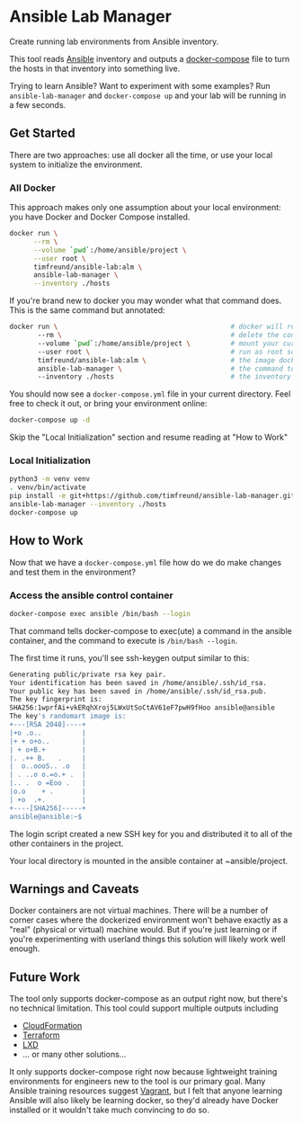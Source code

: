 # Ansible Lab Manager

Create running lab environments from Ansible inventory.

This tool reads [Ansible](https://www.ansible.com/) inventory and
outputs a [docker-compose](https://docs.docker.com/compose/) file to
turn the hosts in that inventory into something live.

Trying to learn Ansible?  Want to experiment with some examples?
Run `ansible-lab-manager` and `docker-compose up` and your lab
will be running in a few seconds.

## Get Started

There are two approaches:  use all docker all the time, or use your
local system to initialize the environment.

### All Docker

This approach makes only one assumption about your local environment:
you have Docker and Docker Compose installed.

 ``` bash
docker run \
       --rm \
       --volume `pwd`:/home/ansible/project \
       --user root \
       timfreund/ansible-lab:alm \
       ansible-lab-manager \
       --inventory ./hosts
```

If you're brand new to docker you may wonder what that command does.
This is the same command but annotated:

``` bash
docker run \                                           # docker will run a container
       --rm \                                          # delete the container when it exits
       --volume `pwd`:/home/ansible/project \          # mount your current directory in the container at /home/ansible/project
       --user root \                                   # run as root so the command can write to the local directory
       timfreund/ansible-lab:alm \                     # the image docker will pull and run
       ansible-lab-manager \                           # the command to run
       --inventory ./hosts                             # the inventory file to transform
```

You should now see a `docker-compose.yml` file in your current
directory.  Feel free to check it out, or bring your environment
online:

``` bash
docker-compose up -d
```

Skip the "Local Initialization" section and resume reading at "How to Work"

### Local Initialization

``` bash
python3 -m venv venv
. venv/bin/activate
pip install -e git+https://github.com/timfreund/ansible-lab-manager.git#egg=ansible-lab-manager
ansible-lab-manager --inventory ./hosts
docker-compose up
```

## How to Work

Now that we have a `docker-compose.yml` file how do we do make changes
and test them in the environment?

### Access the ansible control container

``` bash
docker-compose exec ansible /bin/bash --login
```

That command tells docker-compose to exec(ute) a command in the
ansible container, and the command to execute is `/bin/bash --login`.

The first time it runs, you'll see ssh-keygen output similar to this:

``` bash
Generating public/private rsa key pair.
Your identification has been saved in /home/ansible/.ssh/id_rsa.
Your public key has been saved in /home/ansible/.ssh/id_rsa.pub.
The key fingerprint is:
SHA256:1wprfAi+vkERqhXroj5LWxUtSoCtAV61eF7pwH9fHoo ansible@ansible
The key's randomart image is:
+---[RSA 2048]----+
|+o .o..          |
|+ + o+o..        |
| + o+B.+         |
|. .++ B.   .     |
|  o..oooS.. .o   |
| . ..o o.=o.+ .  |
|.. .  o =Eoo .   |
|o.o    + .       |
| +o  .+.         |
+----[SHA256]-----+
ansible@ansible:~$
```

The login script created a new SSH key for you and distributed it to
all of the other containers in the project.

Your local directory is mounted in the ansible container at ~ansible/project.

## Warnings and Caveats

Docker containers are not virtual machines.  There will be a number of
corner cases where the dockerized environment won't behave exactly as
a "real" (physical or virtual) machine would.  But if you're just learning
or if you're experimenting with userland things this solution will likely
work well enough.

## Future Work

The tool only supports docker-compose as an output right now, but there's
no technical limitation.  This tool could support multiple outputs including

- [CloudFormation](https://aws.amazon.com/cloudformation/)
- [Terraform](https://www.terraform.io/)
- [LXD](https://linuxcontainers.org/lxd/introduction/)
- ... or many other solutions...

It only supports docker-compose right now because lightweight training
environments for engineers new to the tool is our primary goal.  Many
Ansible training resources suggest
[Vagrant](https://www.vagrantup.com/), but I felt that anyone learning
Ansible will also likely be learning docker, so they'd already have
Docker installed or it wouldn't take much convincing to do so.
